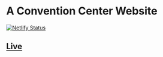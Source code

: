 # A Convention Center Website
[![Netlify Status](https://api.netlify.com/api/v1/badges/a422f948-9e44-4b5d-be3b-af09282aa370/deploy-status)](https://app.netlify.com/sites/grand-sultan-convention-center/deploys)

## [Live](https://grand-sultan-convention-center.netlify.app/)
